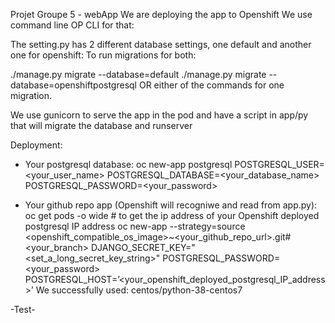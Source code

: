 Projet Groupe 5 - webApp
We are deploying the app to Openshift
We use command line OP CLI for that:

The setting.py has 2 different database settings, one default and another one for openshift:
To run migrations for both:

./manage.py migrate --database=default
./manage.py migrate --database=openshiftpostgresql
OR either of the commands for one migration.

We use gunicorn to serve the app in the pod and have a script in app/py that will migrate the database and runserver



Deployment:
- Your postgresql database:
oc new-app postgresql POSTGRESQL_USER=<your_user_name> POSTGRESQL_DATABASE=<your_database_name> POSTGRESQL_PASSWORD=<your_password>

- Your github repo app (Openshift will recogniwe and read from app.py):
oc get pods -o wide # to get the ip address of your Openshift deployed postgresql IP address
oc new-app --strategy=source <openshift_compatible_os_image>~<your_github_repo_url>.git#<your_branch> DJANGO_SECRET_KEY="<set_a_long_secret_key_string>" POSTGRESQL_PASSWORD=<your_password> POSTGRESQL_HOST=’<your_openshift_deployed_postgresql_IP_address>’
We successfully used: centos/python-38-centos7

-Test-